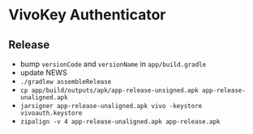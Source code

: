# VivoKey Authenticator

## Release

* bump `versionCode` and `versionName` in `app/build.gradle`
* update NEWS
* `./gradlew assembleRelease`
* `cp app/build/outputs/apk/app-release-unsigned.apk app-release-unaligned.apk`
* `jarsigner app-release-unaligned.apk vivo -keystore vivoauth.keystore`
* `zipalign -v 4 app-release-unaligned.apk app-release.apk`

